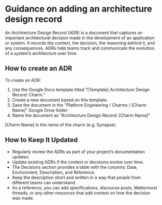 # Guidance on adding an architecture design record

An Architecture Design Record (ADR) is a document that captures an important
architectural decision made in the development of an application or system.
It records the context, the decision, the reasoning behind it, and
any consequences. ADRs help teams track and communicate the evolution of a
system’s architecture over time.

## How to create an ADR

To create an ADR:

1. Use the Google Docs template titled "[Template] Architecture Design Record: Charm."
2. Create a new document based on this template.
3. Save the document in the "Platform Engineering / Charms / [Charm Name]"
 Google Drive folder.
4. Name the document as "Architecture Design Record: [Charm Name]"

[Charm Name] is the name of the charm (e.g. Synapse).

## How to Keep It Updated

- Regularly review the ADRs as part of your project’s documentation updates.
- Update existing ADRs if the context or decisions evolve over time.
- The Decisions section provides a table with the columns: Date, Environment,
Description, and Reference.
- Keep the description short and written in a way that people from different
teams can understand.
- As a reference, you can add specifications, discourse posts, Mattermost
threads, or any other resources that add context on how the decision was made.
